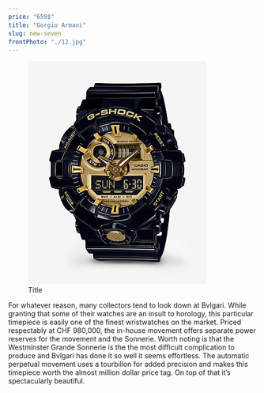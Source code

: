 ```yaml
---
price: "659$"
title: "Gorgio Armani"
slug: new-seven
frontPhoto: "./12.jpg"
---
```


<!-- markdownlint-disable MD033 -->


<figure class="figure">
    <img src="./12.jpg" alt="Title"/>
    <figcaption class="figure__caption">Title</figcaption>
</figure>

For whatever reason, many collectors tend to look down at Bvlgari. While granting that some of their watches are an insult to horology, this particular timepiece is easily one of the finest wristwatches on the market. Priced respectably at CHF 980,000, the in-house movement offers separate power reserves for the movement and the Sonnerie. Worth noting is that the Westminster Grande Sonnerie is the the most difficult complication to produce and Bvlgari has done it so well it seems effortless. The automatic perpetual movement uses a tourbillon for added precision and makes this timepiece worth the almost million dollar price tag. On top of that it’s spectacularly beautiful.
